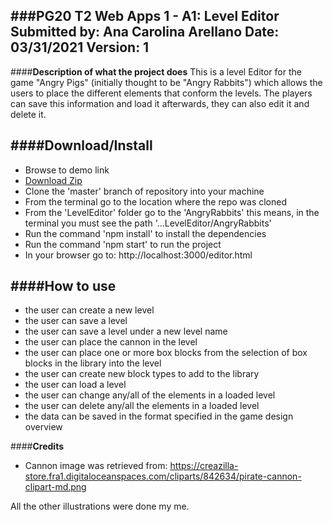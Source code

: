 ###**PG20 T2 Web Apps 1 - A1: Level Editor**
Submitted by: Ana Carolina Arellano
Date: 03/31/2021
Version: 1
----------
####**Description of what the project does**
This is a level Editor for the game "Angry Pigs" (initially thought to be "Angry Rabbits") which allows 
the users to place the different elements that conform the levels. The players can save this information and load it
afterwards, they can also edit it and delete it. 

####**Download/Install**
---------
 - Browse to demo link
 - [Download Zip](https://github.com/anacarolina-arellano/LevelEditor)
 - Clone the 'master' branch of repository into your machine
 - From the terminal go to the location where the repo was cloned
 - From the 'LevelEditor' folder go to the 'AngryRabbits' this means, in the terminal you must see the path '...LevelEditor/AngryRabbits'
 - Run the command 'npm install' to install the dependencies
 - Run the command 'npm start' to run the project
 - In your browser go to: http://localhost:3000/editor.html


####**How to use**
--------
- the user can create a new level
- the user can save a level 
- the user can save a level under a new level name 
- the user can place the cannon in the level
- the user can place one or more box blocks from the selection of box blocks in the library into the level
- the user can create new block types to add to the library
- the user can load a level
- the user can change any/all of the elements in a loaded level
- the user can delete any/all the elements in a loaded level
- the data can be saved in the format specified in the game design overview

####**Credits**
- Cannon image was retrieved from:
https://creazilla-store.fra1.digitaloceanspaces.com/cliparts/842634/pirate-cannon-clipart-md.png

All the other illustrations were done my me.
